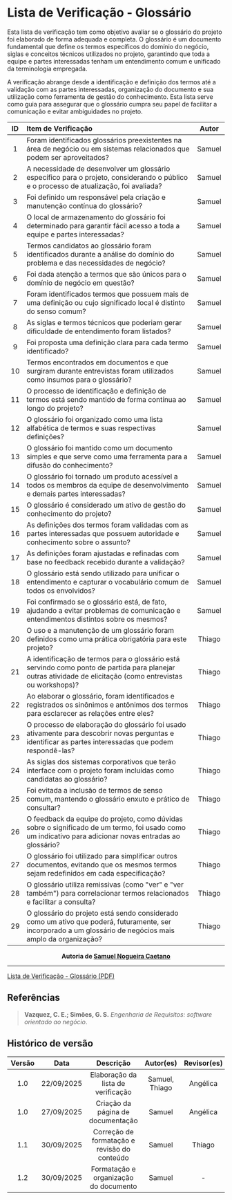 # Lista de Verificação - Glossário

Esta lista de verificação tem como objetivo avaliar se o glossário do projeto foi elaborado de forma adequada e completa. O glossário é um documento fundamental que define os termos específicos do domínio do negócio, siglas e conceitos técnicos utilizados no projeto, garantindo que toda a equipe e partes interessadas tenham um entendimento comum e unificado da terminologia empregada.

A verificação abrange desde a identificação e definição dos termos até a validação com as partes interessadas, organização do documento e sua utilização como ferramenta de gestão do conhecimento. Esta lista serve como guia para assegurar que o glossário cumpra seu papel de facilitar a comunicação e evitar ambiguidades no projeto.

| ID  | Item de Verificação                                                                                                                                          | Autor  |
| :-: | :----------------------------------------------------------------------------------------------------------------------------------------------------------- | :----: |
|  1  | Foram identificados glossários preexistentes na área de negócio ou em sistemas relacionados que podem ser aproveitados?                                      | Samuel |
|  2  | A necessidade de desenvolver um glossário específico para o projeto, considerando o público e o processo de atualização, foi avaliada?                       | Samuel |
|  3  | Foi definido um responsável pela criação e manutenção contínua do glossário?                                                                                 | Samuel |
|  4  | O local de armazenamento do glossário foi determinado para garantir fácil acesso a toda a equipe e partes interessadas?                                      | Samuel |
|  5  | Termos candidatos ao glossário foram identificados durante a análise do domínio do problema e das necessidades de negócio?                                   | Samuel |
|  6  | Foi dada atenção a termos que são únicos para o domínio de negócio em questão?                                                                               | Samuel |
|  7  | Foram identificados termos que possuem mais de uma definição ou cujo significado local é distinto do senso comum?                                            | Samuel |
|  8  | As siglas e termos técnicos que poderiam gerar dificuldade de entendimento foram listados?                                                                   | Samuel |
|  9  | Foi proposta uma definição clara para cada termo identificado?                                                                                               | Samuel |
| 10  | Termos encontrados em documentos e que surgiram durante entrevistas foram utilizados como insumos para o glossário?                                          | Samuel |
| 11  | O processo de identificação e definição de termos está sendo mantido de forma contínua ao longo do projeto?                                                  | Samuel |
| 12  | O glossário foi organizado como uma lista alfabética de termos e suas respectivas definições?                                                                | Samuel |
| 13  | O glossário foi mantido como um documento simples e que serve como uma ferramenta para a difusão do conhecimento?                                            | Samuel |
| 14  | O glossário foi tornado um produto acessível a todos os membros da equipe de desenvolvimento e demais partes interessadas?                                   | Samuel |
| 15  | O glossário é considerado um ativo de gestão do conhecimento do projeto?                                                                                     | Samuel |
| 16  | As definições dos termos foram validadas com as partes interessadas que possuem autoridade e conhecimento sobre o assunto?                                   | Samuel |
| 17  | As definições foram ajustadas e refinadas com base no feedback recebido durante a validação?                                                                 | Samuel |
| 18  | O glossário está sendo utilizado para unificar o entendimento e capturar o vocabulário comum de todos os envolvidos?                                         | Samuel |
| 19  | Foi confirmado se o glossário está, de fato, ajudando a evitar problemas de comunicação e entendimentos distintos sobre os mesmos?                           | Samuel |
| 20  | O uso e a manutenção de um glossário foram definidos como uma prática obrigatória para este projeto?                                                         | Thiago |
| 21  | A identificação de termos para o glossário está servindo como ponto de partida para planejar outras atividade de elicitação (como entrevistas ou workshops)? | Thiago |
| 22  | Ao elaborar o glossário, foram identificados e registrados os sinônimos e antônimos dos termos para esclarecer as relações entre eles?                       | Thiago |
| 23  | O processo de elaboração do glossário foi usado ativamente para descobrir novas perguntas e identificar as partes interessadas que podem respondê-las?       | Thiago |
| 24  | As siglas dos sistemas corporativos que terão interface com o projeto foram incluídas como candidatas ao glossário?                                          | Thiago |
| 25  | Foi evitada a inclusão de termos de senso comum, mantendo o glossário enxuto e prático de consultar?                                                         | Thiago |
| 26  | O feedback da equipe do projeto, como dúvidas sobre o significado de um termo, foi usado como um indicativo para adicionar novas entradas ao glossário?      | Thiago |
| 27  | O glossário foi utilizado para simplificar outros documentos, evitando que os mesmos termos sejam redefinidos em cada especificação?                         | Thiago |
| 28  | O glossário utiliza remissivas (como "ver" e "ver também") para correlacionar termos relacionados e facilitar a consulta?                                    | Thiago |
| 29  | O glossário do projeto está sendo considerado como um ativo que poderá, futuramente, ser incorporado a um glossário de negócios mais amplo da organização?   | Thiago |

<div align="center">
  <strong>Autoria de <a href="https://github.com/samuelncaetano">Samuel Nogueira Caetano</a></strong>
</div>

---

[Lista de Verificação - Glossário (PDF)](../../00-assets/pdfs/verificacao/Lista%20de%20verificação%20–%20Glossario.pdf)

## Referências

> **Vazquez, C. E.; Simões, G. S.** _Engenharia de Requisitos: software orientado ao negócio_.

## Histórico de versão

| Versão |    Data    |                  Descrição                   |   Autor(es)    | Revisor(es) |
| :----: | :--------: | :------------------------------------------: | :------------: | :---------: |
|  1.0   | 22/09/2025 |      Elaboração da lista de verificação      | Samuel, Thiago |  Angélica   |
|  1.0   | 27/09/2025 |      Criação da página de documentação       |     Samuel     |  Angélica   |
|  1.1   | 30/09/2025 | Correção de formatação e revisão do conteúdo |     Samuel     |   Thiago    |
|  1.2   | 30/09/2025 |    Formatação e organização do documento     |     Samuel     |      -      |
